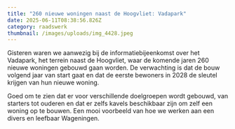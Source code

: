 ```yaml
---
title: "260 nieuwe woningen naast de Hoogvliet: Vadapark"
date: 2025-06-11T08:38:56.826Z
category: raadswerk
thumbnail: /images/uploads/img_4428.jpeg
---
```

Gisteren waren we aanwezig bij de informatiebijeenkomst over het Vadapark, het terrein naast de Hoogvliet, waar de komende jaren 260 nieuwe woningen gebouwd gaan worden. De verwachting is dat de bouw volgend jaar van start gaat en dat de eerste bewoners in 2028 de sleutel krijgen van hun nieuwe woning.

Goed om te zien dat er voor verschillende doelgroepen wordt gebouwd, van starters tot ouderen en dat er zelfs kavels beschikbaar zijn om zelf een woning op te bouwen. Een mooi voorbeeld van hoe we werken aan een divers en leefbaar Wageningen.
